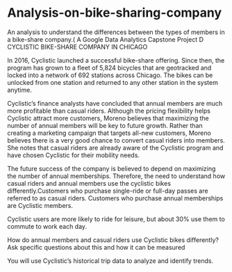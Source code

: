 # Analysis-on-bike-sharing-company
An analysis to understand the differences between the types of members in a bike-share company.( A Google Data Analytics Capstone Project D
CYCLISTIC BIKE-SHARE COMPANY IN CHICAGO

In 2016, Cyclistic launched a successful bike-share offering. Since then, the program has grown to a fleet of 5,824 bicycles that
are geotracked and locked into a network of 692 stations across Chicago. The bikes can be unlocked from one station and
returned to any other station in the system anytime.

Cyclistic’s finance analysts have concluded that annual members are much more profitable than casual riders. Although the
pricing flexibility helps Cyclistic attract more customers, Moreno believes that maximizing the number of annual members will
be key to future growth. Rather than creating a marketing campaign that targets all-new customers, Moreno believes there is a
very good chance to convert casual riders into members. She notes that casual riders are already aware of the Cyclistic
program and have chosen Cyclistic for their mobility needs.


The future success of the company is believed to depend on maximizing the number of annual memberships.
Therefore, the need to understand how casual riders and annual members use the cyclistic bikes differently.Customers who purchase single-ride or full-day passes are referred to as casual riders. Customers
who purchase annual memberships are Cyclistic members.

Cyclistic users are more likely to ride for leisure, but about 30% use them to commute to work each day.

How do annual members and casual riders use Cyclistic bikes differently?
Ask specific questions about this and how it can be measured

You will use Cyclistic’s historical trip data to analyze and identify trends.
